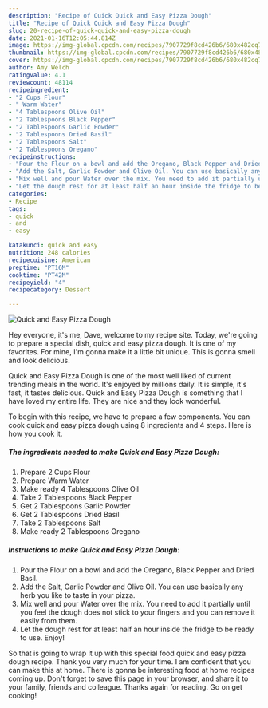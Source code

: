 ```yaml
---
description: "Recipe of Quick Quick and Easy Pizza Dough"
title: "Recipe of Quick Quick and Easy Pizza Dough"
slug: 20-recipe-of-quick-quick-and-easy-pizza-dough
date: 2021-01-16T12:05:44.814Z
image: https://img-global.cpcdn.com/recipes/7907729f8cd426b6/680x482cq70/quick-and-easy-pizza-dough-recipe-main-photo.jpg
thumbnail: https://img-global.cpcdn.com/recipes/7907729f8cd426b6/680x482cq70/quick-and-easy-pizza-dough-recipe-main-photo.jpg
cover: https://img-global.cpcdn.com/recipes/7907729f8cd426b6/680x482cq70/quick-and-easy-pizza-dough-recipe-main-photo.jpg
author: Amy Welch
ratingvalue: 4.1
reviewcount: 48114
recipeingredient:
- "2 Cups Flour"
- " Warm Water"
- "4 Tablespoons Olive Oil"
- "2 Tablespoons Black Pepper"
- "2 Tablespoons Garlic Powder"
- "2 Tablespoons Dried Basil"
- "2 Tablespoons Salt"
- "2 Tablespoons Oregano"
recipeinstructions:
- "Pour the Flour on a bowl and add the Oregano, Black Pepper and Dried Basil."
- "Add the Salt, Garlic Powder and Olive Oil. You can use basically any herb you like to taste in your pizza."
- "Mix well and pour Water over the mix. You need to add it partially until you feel the dough does not stick to your fingers and you can remove it easily from them."
- "Let the dough rest for at least half an hour inside the fridge to be ready to use. Enjoy!"
categories:
- Recipe
tags:
- quick
- and
- easy

katakunci: quick and easy 
nutrition: 248 calories
recipecuisine: American
preptime: "PT16M"
cooktime: "PT42M"
recipeyield: "4"
recipecategory: Dessert

---
```



![Quick and Easy Pizza Dough](https://img-global.cpcdn.com/recipes/7907729f8cd426b6/680x482cq70/quick-and-easy-pizza-dough-recipe-main-photo.jpg)

Hey everyone, it's me, Dave, welcome to my recipe site. Today, we're going to prepare a special dish, quick and easy pizza dough. It is one of my favorites. For mine, I'm gonna make it a little bit unique. This is gonna smell and look delicious.



Quick and Easy Pizza Dough is one of the most well liked of current trending meals in the world. It's enjoyed by millions daily. It is simple, it's fast, it tastes delicious. Quick and Easy Pizza Dough is something that I have loved my entire life. They are nice and they look wonderful.


To begin with this recipe, we have to prepare a few components. You can cook quick and easy pizza dough using 8 ingredients and 4 steps. Here is how you cook it.

<!--inarticleads1-->

##### The ingredients needed to make Quick and Easy Pizza Dough:

1. Prepare 2 Cups Flour
1. Prepare  Warm Water
1. Make ready 4 Tablespoons Olive Oil
1. Take 2 Tablespoons Black Pepper
1. Get 2 Tablespoons Garlic Powder
1. Get 2 Tablespoons Dried Basil
1. Take 2 Tablespoons Salt
1. Make ready 2 Tablespoons Oregano




<!--inarticleads2-->

##### Instructions to make Quick and Easy Pizza Dough:

1. Pour the Flour on a bowl and add the Oregano, Black Pepper and Dried Basil.
1. Add the Salt, Garlic Powder and Olive Oil. You can use basically any herb you like to taste in your pizza.
1. Mix well and pour Water over the mix. You need to add it partially until you feel the dough does not stick to your fingers and you can remove it easily from them.
1. Let the dough rest for at least half an hour inside the fridge to be ready to use. Enjoy!




So that is going to wrap it up with this special food quick and easy pizza dough recipe. Thank you very much for your time. I am confident that you can make this at home. There is gonna be interesting food at home recipes coming up. Don't forget to save this page in your browser, and share it to your family, friends and colleague. Thanks again for reading. Go on get cooking!
